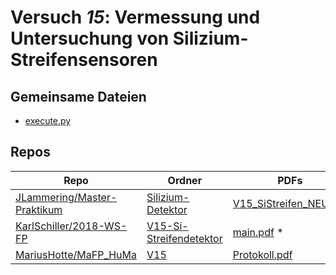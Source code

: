 # Versuch *15*: Vermessung und Untersuchung von Silizium-Streifensensoren

## Gemeinsame Dateien
- [execute.py](https://raw.githubusercontent.com/JLammering/Master-Praktikum/master/Silizium-Detektor/18_04_30_Graesser_Lammering/execute.py)

## Repos

|                               Repo                               |                                                 Ordner                                                  |                                                                                   PDFs                                                                                   |
|------------------------------------------------------------------|---------------------------------------------------------------------------------------------------------|--------------------------------------------------------------------------------------------------------------------------------------------------------------------------|
|[JLammering/Master-Praktikum](../repo/JLammering/Master-Praktikum)|[Silizium-Detektor](https://github.com/JLammering/Master-Praktikum/tree/master/Silizium-Detektor)        |[V15_SiStreifen_NEU.pdf](https://docs.google.com/viewer?url=https://raw.githubusercontent.com/JLammering/Master-Praktikum/master/Silizium-Detektor/V15_SiStreifen_NEU.pdf)|
|[KarlSchiller/2018-WS-FP](../repo/KarlSchiller/2018-WS-FP)        |[V15-Si-Streifendetektor](https://github.com/KarlSchiller/2018-WS-FP/tree/master/V15-Si-Streifendetektor)|[main.pdf](https://docs.google.com/viewer?url=https://raw.githubusercontent.com/NicoWeio/awesome-ap-pdfs/main/KarlSchiller%E2%88%952018-WS-FP/15/main.pdf) \*             |
|[MariusHotte/MaFP_HuMa](../repo/MariusHotte/MaFP_HuMa)            |[V15](https://github.com/MariusHotte/MaFP_HuMa/tree/master/V15)                                          |[Protokoll.pdf](https://docs.google.com/viewer?url=https://raw.githubusercontent.com/MariusHotte/MaFP_HuMa/master/V15/build/Protokoll.pdf)                                |
